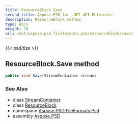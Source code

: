 ```yaml
---
title: ResourceBlock.Save
second_title: Aspose.PSD for .NET API Reference
description: ResourceBlock method. 
type: docs
weight: 70
url: /net/aspose.psd.fileformats.psd/resourceblock/save/
---
```

{{< psd/tize >}}
## ResourceBlock.Save method

```csharp
public void Save(StreamContainer stream)
```

### See Also

* class [StreamContainer](../../../aspose.psd/streamcontainer/)
* class [ResourceBlock](../)
* namespace [Aspose.PSD.FileFormats.Psd](../../resourceblock/)
* assembly [Aspose.PSD](../../../)


